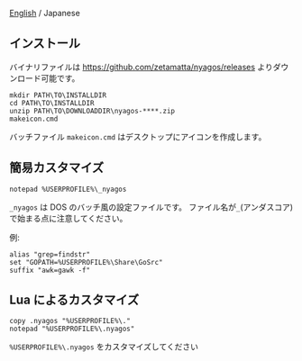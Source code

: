 [English](01-Install_en.md) / Japanese

インストール
------------

バイナリファイルは https://github.com/zetamatta/nyagos/releases よりダウンロード可能です。

    mkdir PATH\TO\INSTALLDIR
    cd PATH\TO\INSTALLDIR
    unzip PATH\TO\DOWNLOADDIR\nyagos-****.zip
    makeicon.cmd

バッチファイル `makeicon.cmd` はデスクトップにアイコンを作成します。

## 簡易カスタマイズ

    notepad %USERPROFILE%\_nyagos

`_nyagos` は DOS のバッチ風の設定ファイルです。
ファイル名が`_`(アンダスコア)で始まる点に注意してください。

例:

    alias "grep=findstr"
    set "GOPATH=%USERPROFILE%\Share\GoSrc"
    suffix "awk=gawk -f"


## Lua によるカスタマイズ

    copy .nyagos "%USERPROFILE%\."
    notepad "%USERPROFILE%\.nyagos"

`%USERPROFILE%\.nyagos` をカスタマイズしてください
